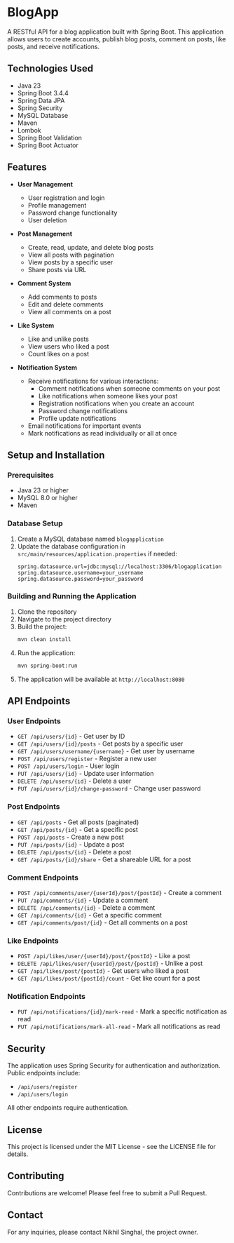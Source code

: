 # BlogApp

A RESTful API for a blog application built with Spring Boot. This application allows users to create accounts, publish blog posts, comment on posts, like posts, and receive notifications.

## Technologies Used

- Java 23
- Spring Boot 3.4.4
- Spring Data JPA
- Spring Security
- MySQL Database
- Maven
- Lombok
- Spring Boot Validation
- Spring Boot Actuator

## Features

- **User Management**
  - User registration and login
  - Profile management
  - Password change functionality
  - User deletion

- **Post Management**
  - Create, read, update, and delete blog posts
  - View all posts with pagination
  - View posts by a specific user
  - Share posts via URL

- **Comment System**
  - Add comments to posts
  - Edit and delete comments
  - View all comments on a post

- **Like System**
  - Like and unlike posts
  - View users who liked a post
  - Count likes on a post

- **Notification System**
  - Receive notifications for various interactions:
    - Comment notifications when someone comments on your post
    - Like notifications when someone likes your post
    - Registration notifications when you create an account
    - Password change notifications
    - Profile update notifications
  - Email notifications for important events
  - Mark notifications as read individually or all at once

## Setup and Installation

### Prerequisites

- Java 23 or higher
- MySQL 8.0 or higher
- Maven

### Database Setup

1. Create a MySQL database named `blogapplication`
2. Update the database configuration in `src/main/resources/application.properties` if needed:
   ```properties
   spring.datasource.url=jdbc:mysql://localhost:3306/blogapplication
   spring.datasource.username=your_username
   spring.datasource.password=your_password
   ```

### Building and Running the Application

1. Clone the repository
2. Navigate to the project directory
3. Build the project:
   ```bash
   mvn clean install
   ```
4. Run the application:
   ```bash
   mvn spring-boot:run
   ```
5. The application will be available at `http://localhost:8080`

## API Endpoints

### User Endpoints

- `GET /api/users/{id}` - Get user by ID
- `GET /api/users/{id}/posts` - Get posts by a specific user
- `GET /api/users/username/{username}` - Get user by username
- `POST /api/users/register` - Register a new user
- `POST /api/users/login` - User login
- `PUT /api/users/{id}` - Update user information
- `DELETE /api/users/{id}` - Delete a user
- `PUT /api/users/{id}/change-password` - Change user password

### Post Endpoints

- `GET /api/posts` - Get all posts (paginated)
- `GET /api/posts/{id}` - Get a specific post
- `POST /api/posts` - Create a new post
- `PUT /api/posts/{id}` - Update a post
- `DELETE /api/posts/{id}` - Delete a post
- `GET /api/posts/{id}/share` - Get a shareable URL for a post

### Comment Endpoints

- `POST /api/comments/user/{userId}/post/{postId}` - Create a comment
- `PUT /api/comments/{id}` - Update a comment
- `DELETE /api/comments/{id}` - Delete a comment
- `GET /api/comments/{id}` - Get a specific comment
- `GET /api/comments/post/{id}` - Get all comments on a post

### Like Endpoints

- `POST /api/likes/user/{userId}/post/{postId}` - Like a post
- `DELETE /api/likes/user/{userId}/post/{postId}` - Unlike a post
- `GET /api/likes/post/{postId}` - Get users who liked a post
- `GET /api/likes/post/{postId}/count` - Get like count for a post

### Notification Endpoints

- `PUT /api/notifications/{id}/mark-read` - Mark a specific notification as read
- `PUT /api/notifications/mark-all-read` - Mark all notifications as read

## Security

The application uses Spring Security for authentication and authorization. Public endpoints include:
- `/api/users/register`
- `/api/users/login`

All other endpoints require authentication.

## License

This project is licensed under the MIT License - see the LICENSE file for details.

## Contributing

Contributions are welcome! Please feel free to submit a Pull Request.

## Contact

For any inquiries, please contact Nikhil Singhal, the project owner.

